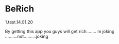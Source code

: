 # BeRich
1.test.14.01.20

By getting this app you guys will get rich........ m joking ..........not..........joking
